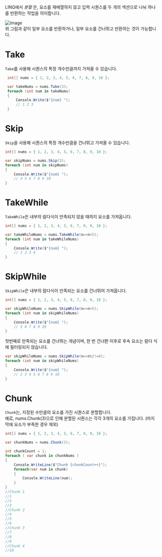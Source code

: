LINQ에서 _분할_ 은, 요소를 재배열하지 않고 입력 시퀀스를 두 개의 섹션으로 나눠 하나를 반환하는 작업을 의미합니다.   

![image](https://github.com/user-attachments/assets/7072f525-0141-4843-b654-9acf38811749)     
위 그림과 같이 일부 요소를 반환하거나, 일부 요소를 건너뛰고 반환하는 것이 가능합니다.  

# Take
`Take`를 사용해 시퀀스의 특정 개수만큼까지 가져올 수 있습니다. 
```cs
 int[] nums = { 1, 2, 3, 4, 5, 6, 7, 8, 9, 10 };

 var takeNums = nums.Take(3);
 foreach (int num in takeNums)
 {
     Console.Write($"{num} ");
     // 1 2 3
 }
```

# Skip
`Skip`을 사용해 시퀀스의 특정 개수만큼을 건너뛰고 가져올 수 있습니다.   
```cs
int[] nums = { 1, 2, 3, 4, 5, 6, 7, 8, 9, 10 };

var skipNums = nums.Skip(3);
foreach (int num in skipNums)
{
    Console.Write($"{num} ");
    // 4 5 6 7 8 9 10
}
```

# TakeWhile
`TakeWhile`은 내부의 람다식이 만족되지 않을 때까지 요소를 가져옵니다.
```cs
int[] nums = { 1, 2, 3, 4, 5, 6, 7, 8, 9, 10 };

var takeWhileNums = nums.TakeWhile(n=>n<5);
foreach (int num in takeWhileNums)
{
    Console.Write($"{num} ");
    // 1 2 3 4
}
```

# SkipWhile
`SkipWhile`은 내부의 람다식이 만족되는 요소를 건너뛰어 가져옵니다.     
```cs
int[] nums = { 1, 2, 3, 4, 5, 6, 7, 8, 9, 10 };

var skipWhileNums = nums.SkipWhile(n=>n<5);
foreach (int num in skipWhileNums)
{
    Console.Write($"{num} ");
    // 5 6 7 8 9 10
}
```

첫번째로 만족되는 요소를 건너뛰는 개념이며, 한 번 건너뛴 이후로 후속 요소는 람다 식에 필터링되지 않습니다.
```cs
var skipWhileNums = nums.SkipWhile(n=>n%2!=0);
foreach (int num in skipWhileNums)
{
    Console.Write($"{num} ");
    // 2 3 4 5 6 7 8 9 10
}
```

# Chunk
`Chunk`는, 지정된 수만큼의 요소를 가진 시퀀스로 분할합니다.       
예로, nums.Chunk(3)으로 인해 분할된 시퀀스는 각각 3개의 요소를 가집니다. (마지막에 요소가 부족한 경우 제외)
```cs
int[] nums = { 1, 2, 3, 4, 5, 6, 7, 8, 9, 10 };

var chunkNums = nums.Chunk(3);

int chunkCount = 1;
foreach ( var chunk in chunkNums )
{
    Console.WriteLine($"Chunk {chunkCount++}");
    foreach(var num in chunk)
    {
        Console.WriteLine(num);
    }
}
//Chunk 1
//1
//2
//3
//Chunk 2
//4
//5
//6
//Chunk 3
//7
//8
//9
//Chunk 4
//10
```
